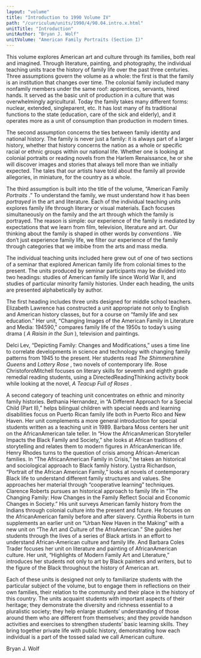 ```yaml
---
layout: "volume"
title: "Introduction to 1990 Volume IV"
path: "/curriculum/units/1990/4/90.04.intro.x.html"
unitTitle: "Introduction"
unitAuthor: "Bryan J. Wolf"
unitVolume: "American Family Portraits (Section I)"
---
```

<body>
<p>
This volume explores American art and culture through its families, both real and imagined. Through literature, painting, and photography, the individual teaching units trace the history of family life over the past three centuries. Three assumptions govern the volume as a whole: the first is that the family is an institution that changes over time. The colonial family included many nonfamily members under the same roof: apprentices, servants, hired hands. It served as the basic unit of production in a culture that was overwhelmingly agricultural. Today the family takes many different forms: nuclear, extended, singleparent, etc. It has lost many of its traditional functions to the state (education, care of the sick and elderly), and it operates more as a unit of consumption than production in modern times.
</p>
<p>
The second assumption concerns the ties between family identity and national history. The family is never just a family: it is always part of a larger history, whether that history concerns the nation as a whole or specific racial or ethnic groups within our national life. Whether one is looking at colonial portraits or reading novels from the Harlem Renaissance, he or she will discover images and stories that always tell more than we initially expected. The tales that our artists have told about the family all provide allegories, in miniature, for the country as a whole.
</p>
<p>
The third assumption is built into the title of the volume, “American Family
<i>
Portraits
</i>
.” To understand the family, we must understand how it has been
<i>
portrayed
</i>
in the art and literature. Each of the individual teaching units explores family life through literary or visual materials. Each focuses simultaneously on the family and the art through which the family is portrayed. The reason is simple: our experience of the family is mediated by expectations that we learn from film, television, literature and art. Our thinking about the family is shaped in other words by
<i>
conventions
</i>
. We don’t just experience family life, we filter our experience of the family through categories that we imbibe from the arts and mass media.
</p>
<p>
The individual teaching units included here grew out of one of two sections of a seminar that explored American family life from colonial times to the present. The units produced by seminar participants may be divided into two headings: studies of American family life since World War II, and studies of particular minority family histories. Under each heading, the units are presented alphabetically by author.
</p>
<p>
The first heading includes three units designed for middle school teachers. Elizabeth Lawrence has constructed a unit appropriate not only to English and American history classes, but for a course on “family life and sex education.” Her unit, “Changing Images of the American Family in Literature and Media: 194590,” compares family life of the 1950s to today’s using drama (
<i>
A
</i>
<i>
Raisin in the Sun
</i>
), television and paintings.
</p>
<p>
Delci Lev, “Depicting Family: Changes and Modifications,” uses a time line to correlate developments in science and technology with changing family patterns from 1945 to the present. Her students read
<i>
The Shimmershine Queens
</i>
and
<i>
Lottery Rose
</i>
, two novels of contemporary life. Rose ChristoforoMitchell focuses on literary skills for seventh and eighth grade remedial reading students, using a DirectedReadingThinking activity book while looking at the novel,
<i>
A Teacup Full of Roses
</i>
.
</p>
<p>
A second category of teaching unit concentrates on ethnic and minority family histories. Bethania Hernandez, in “A Different Approach for a Special Child (Part II),” helps bilingual children with special needs and learning disabilities focus on Puerto Rican family life both in Puerto Rico and New Haven. Her unit complements a more general introduction for special students written as a teaching unit in 1989. Barbara Moss centers her unit on the AfricanAmerican tale teller. In “How the AfricanAmerican Storyteller Impacts the Black Family and Society,” she looks at African traditions of storytelling and relates them to modern figures in AfricanAmerican life. Henry Rhodes turns to the question of crisis among African-American families. In “The AfricanAmerican Family in Crisis,” he takes an historical and sociological approach to Black family history. Lystra Richardson, “Portrait of the African American Family,” looks at novels of contemporary Black life to understand different family structures and values. She approaches her material through “cooperative learning” techniques. Clarence Roberts pursues an historical approach to family life in “The Changing Family: How Changes in the Family Reflect Social and Economic Changes in Society.” His unit surveys American family history from the Indians through colonial culture into the present and future. He focuses on the AfricanAmerican family before and after slavery. Cynthia Roberts in turn supplements an earlier unit on “Urban New Haven in the Making” with a new unit on “The Art and Culture of the AfroAmerican.” She guides her students through the lives of a series of Black artists in an effort to understand African-American culture and family life. And Barbara Coles Trader focuses her unit on literature and painting of AfricanAmerican culture. Her unit, “Highlights of Modern Family Art and Literature,” introduces her students not only to art by Black painters and writers, but to the figure of the Black throughout the history of American art.
</p>
<p>
Each of these units is designed not only to familiarize students with the particular subject of the volume, but to engage them in reflections on their own families, their relation to the community and their place in the history of this country. The units acquaint students with important aspects of their heritage; they demonstrate the diversity and richness essential to a pluralistic society; they help enlarge students’ understanding of those around them who are different from themselves; and they provide handson activities and exercises to strengthen students’ basic learning skills. They bring together private life with public history, demonstrating how each individual is a part of the tossed salad we call American culture.
</p>
<p>
Bryan J. Wolf
</p>
</body>